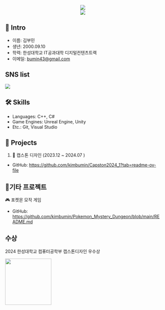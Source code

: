 <p align="center">
  <img src="https://capsule-render.vercel.app/api?type=waving&color=gradient&height=200&section=header&text=Welcome&fontSize=60&fontAlign=50&fontColor=ffffff" />
  <br/>
  <img src="https://capsule-render.vercel.app/api?type=transparent&color=auto&height=80&section=header&text=kimbumin%20profile&fontSize=25&fontAlign=50&fontColor=ffffff" />
</p>


## 👤 Intro
- 이름: 김부민
- 생년: 2000.09.10
- 학력: 한성대학교 IT공과대학 디지털컨텐츠트랙
- 이메일: bumin43@gmail.com
  
## SNS list
  <a href="https://velog.io/@kimbumin/posts" target="_blank">
  <img src="https://img.shields.io/badge/Velog-20C997?style=flat-square&logo=Velog&logoColor=white"/>
</a>

## 🛠 Skills
- Languages: C++, C#
- Game Engines: Unreal Engine, Unity
- Etc.: Git, Visual Studio

## 💼 Projects
1. 🔧 캡스톤 디자인 (2023.12 ~ 2024.07 )
- GitHub: https://github.com/kimbumin/Capston2024_1?tab=readme-ov-file

## 💼기타 프로젝트
🎮 포켓몬 모작 게임
- GitHub: https://github.com/kimbumin/Pokemon_Mystery_Dungeon/blob/main/README.md

## 수상
2024 한성대학교 컴퓨터공학부 캡스톤디자인 우수상

<a href="https://example.com" target="_blank">
  <img src="https://github.com/user-attachments/assets/3213a4c3-bfcd-4726-ac04-102cf9418d03" width="150"/>
</a>

